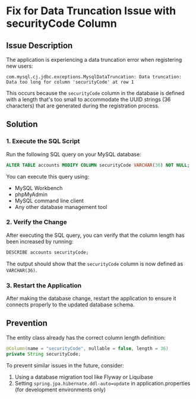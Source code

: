 # Fix for Data Truncation Issue with securityCode Column

## Issue Description
The application is experiencing a data truncation error when registering new users:
```
com.mysql.cj.jdbc.exceptions.MysqlDataTruncation: Data truncation: Data too long for column 'securityCode' at row 1
```

This occurs because the `securityCode` column in the database is defined with a length that's too small to accommodate the UUID strings (36 characters) that are generated during the registration process.

## Solution

### 1. Execute the SQL Script
Run the following SQL query on your MySQL database:

```sql
ALTER TABLE accounts MODIFY COLUMN securityCode VARCHAR(36) NOT NULL;
```

You can execute this query using:
- MySQL Workbench
- phpMyAdmin
- MySQL command line client
- Any other database management tool

### 2. Verify the Change
After executing the SQL query, you can verify that the column length has been increased by running:

```sql
DESCRIBE accounts securityCode;
```

The output should show that the `securityCode` column is now defined as `VARCHAR(36)`.

### 3. Restart the Application
After making the database change, restart the application to ensure it connects properly to the updated database schema.

## Prevention
The entity class already has the correct column length definition:
```java
@Column(name = "securityCode", nullable = false, length = 36)
private String securityCode;
```

To prevent similar issues in the future, consider:
1. Using a database migration tool like Flyway or Liquibase
2. Setting `spring.jpa.hibernate.ddl-auto=update` in application.properties (for development environments only)